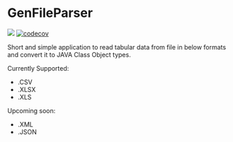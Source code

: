 # GenFileParser

![](https://travis-ci.org/cheenamalhotra/GenFileParser.svg?branch=master) [![codecov](https://codecov.io/gh/cheenamalhotra/genfileparser/branch/master/graph/badge.svg)](https://codecov.io/gh/cheenamalhotra/genfileparser)

Short and simple application to read tabular data from file in below formats and convert it to JAVA Class Object types.

Currently Supported:
- .CSV
- .XLSX
- .XLS

Upcoming soon:
- .XML
- .JSON

